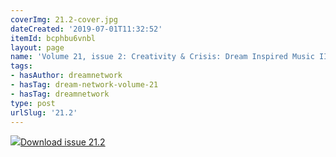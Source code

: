 ```yaml
---
coverImg: 21.2-cover.jpg
dateCreated: '2019-07-01T11:32:52'
itemId: bcphbu6vnbl
layout: page
name: 'Volume 21, issue 2: Creativity & Crisis: Dream Inspired Music II'
tags:
- hasAuthor: dreamnetwork
- hasTag: dream-network-volume-21
- hasTag: dreamnetwork
type: post
urlSlug: '21.2'
---
```

<img class="card-journal-img" src="../images/21.2-rect.jpg"/><a href="../files/pdfs/Volume_21/21.2_crisis_II.pdf" download="">Download issue 21.2</a>